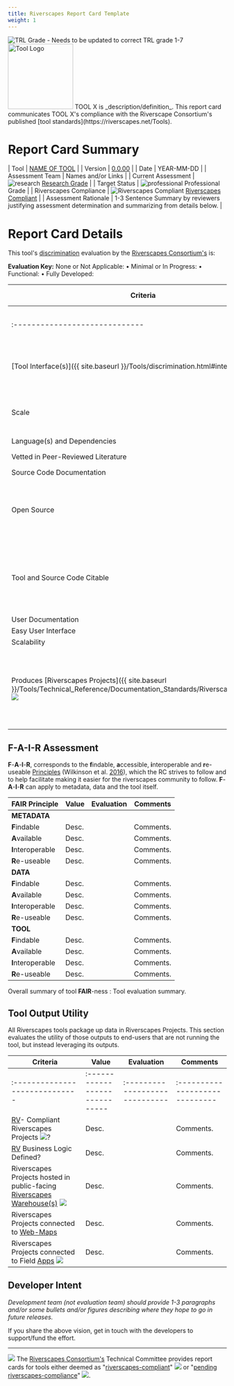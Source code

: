 ```yaml
---
title: Riverscapes Report Card Template
weight: 1
---
```

<!--- TEMPLATE  
Replace the content sections as appropriate and copy in to your `About/Status` folder. 
-->



<img class="float-right" src="https://riverscapes.net/assets/images/tools/grade/TRL_3_128w.png" alt="TRL Grade - Needs to be updated to correct TRL grade 1-7">
<img class="float-left" width="150" alt="Tool Logo" src=""> TOOL X  is _description/definition_.  This report card communicates TOOL X's compliance with the Riverscape Consortium's published [tool standards](https://riverscapes.net/Tools).

# Report Card Summary

| Tool | [NAME OF TOOL](https://toolurl.riverscapes.net) |
| Version | [0.0.00](https://github.com/Riverscapes/tool/releases/tag/0.0.0) |
| Date | YEAR-MM-DD |
| Assessment Team | Names and/or Links |
| Current Assessment | ![research](https://raw.githubusercontent.com/Riverscapes/riverscapes-website/master/assets/images/tools/grade/TRL_4_32p.png) [Research Grade](https://riverscapes.net/Tools/discrimination.html#tool-grade) |
| Target Status | ![professional](https://raw.githubusercontent.com/Riverscapes/riverscapes-website/master/assets/images/tools/grade/TRL_5_32p.png) Professional Grade |
| Riverscapes Compliance | ![Riverscapes Compliant](https://riverscapes.net/assets/images/rc/RiverscapesCompliant_32.png) [Riverscapes Compliant](https://riverscapes.net/Tools/#riverscapes-compliant-tools) |
| Assessment Rationale | 1-3 Sentence Summary by reviewers justifying assessment determination and summarizing from details below. |



# Report Card Details

This tool's [discrimination](https://riverscapes.net/Tools/discrimination#model-discrimination) evaluation by the [Riverscapes Consortium's](https://riverscapes.net) is:

**Evaluation Key:**
None or Not Applicable: <i class="fa fa-battery-empty" aria-hidden="true"></i> •
Minimal or In Progress: <i class="fa fa-battery-quarter" aria-hidden="true"></i> •
Functional: <i class="fa fa-battery-half" aria-hidden="true"></i> •
Fully Developed: <i class="fa fa-battery-full" aria-hidden="true"></i>  

| Criteria | Value | Evaluation | Comments and/or Recommendations |
|------------------------------------|---------------------------------------------------------------------------------------------------------------------------------------------------------------------------------------------------------|----------------------------------------------------------|-----------------------------------------------------------------------------------------------------------------------------------------------------------------------------------------------------------------------------------------------------------------------------------------------------------------------------------------------------------------------------------------------------------------------------------------------------------------------------------|
| :----------------------------- | :----------------------------- |  | :----------------------------- |
| [Tool Interface(s)]({{ site.baseurl }}/Tools/discrimination.html#interface) | <img src="https://riverscapes.net/assets/images/tools/esri_icon.png">:  ArcGIS 10.x AddIn, <i class="fa fa-desktop" aria-hidden="true"></i> Stand Alone Windows Tool   | <i class="fa fa-battery-empty" aria-hidden="true"></i> | Comments |
| Scale | Reach (cell scale resolution, reach scale extent) | <i class="fa fa-battery-empty" aria-hidden="true"></i> | Comments. |
| Language(s) and Dependencies | *e.g.* C# | <i class="fa fa-battery-empty" aria-hidden="true"></i> | Comments. |
| Vetted in Peer-Reviewed Literature | Yes.  [Doe et al. (2015)]() | <i class="fa fa-battery-empty" aria-hidden="true"></i> | Comments.  |
| Source Code Documentation | Desc. | <i class="fa fa-battery-empty" aria-hidden="true"></i> | Comments.  |
| Open Source | [open-source](https://github.com/Riverscapes/gcd) <i class="fa fa-github" aria-hidden="true"></i> with [GNU General Public License v 3.0](https://github.com/Riverscapes/gcd/blob/master/LICENSE) | <i class="fa fa-battery-empty" aria-hidden="true"></i> | Comments.  |
| Tool and Source Code Citable | [![DOI](https://zenodo.org/badge/DOI/10.5281/zenodo.7248344.svg)](https://doi.org/10.5281/zenodo.7248344) | <i class="fa fa-battery-empty" aria-hidden="true"></i> | *Provide citation, e.g.* Phlip Bailey, Joseph Wheaton, Matt Reimer, & James Brasington. (2020). Geomorphic Change Detection Software (7.5.0). Zenodo. DOI: [10.5281/zenodo.7248344](https://doi.org/10.5281/zenodo.7248344) |
| User Documentation | [Link(s)]() | <i class="fa fa-battery-empty" aria-hidden="true"></i> | Comments.  |
| Easy User Interface | Desc.                                                        | <i class="fa fa-battery-empty" aria-hidden="true"></i> | Comments.   |
| Scalability | Desc. | <i class="fa fa-battery-empty" aria-hidden="true"></i> | Comments. |
|  Produces [Riverscapes Projects]({{ site.baseurl }}/Tools/Technical_Reference/Documentation_Standards/Riverscapes_Projects/) <img  src="https://riverscapes.net/assets/images/data/RiverscapesProject_24.png"> | Tool is outputting to disk data in a Riverscapes Project that can be opened in [RV](http://rave.riverscapes.net). | <i class="fa fa-battery-empty" aria-hidden="true"></i> | Comments.  |

## F-A-I-R Assessment

 **F**-**A**-**I**-**R**, corresponds to the **f**indable, **a**ccessible, **i**nteroperable and **r**e-useable [Principles](https://force11.org/info/the-fair-data-principles/) (Wilkinson et al. [2016](https://www.nature.com/articles/sdata201618)), which the RC strives to follow and to help facilitate making it easier for the riverscapes community to follow. **F**-**A**-**I**-**R** can apply to metadata, data and the tool itself.




| FAIR Principle    | Value | Evaluation                                             | Comments  |
| ----------------- | ----- | ------------------------------------------------------ | --------- |
| **METADATA**      |       |                                                        |           |
| **F**indable      | Desc. | <i class="fa fa-battery-empty" aria-hidden="true"></i> | Comments. |
| **A**vailable     | Desc. | <i class="fa fa-battery-empty" aria-hidden="true"></i> | Comments. |
| **I**nteroperable | Desc. | <i class="fa fa-battery-empty" aria-hidden="true"></i> | Comments. |
| **R**e-useable    | Desc. | <i class="fa fa-battery-empty" aria-hidden="true"></i> | Comments. |
| **DATA**          |       |                                                        |           |
| **F**indable      | Desc. | <i class="fa fa-battery-empty" aria-hidden="true"></i> | Comments. |
| **A**vailable     | Desc. | <i class="fa fa-battery-empty" aria-hidden="true"></i> | Comments. |
| **I**nteroperable | Desc. | <i class="fa fa-battery-empty" aria-hidden="true"></i> | Comments. |
| **R**e-useable    | Desc. | <i class="fa fa-battery-empty" aria-hidden="true"></i> | Comments. |
| **TOOL**          |       |                                                        |           |
| **F**indable      | Desc. | <i class="fa fa-battery-empty" aria-hidden="true"></i> | Comments. |
| **A**vailable     | Desc. | <i class="fa fa-battery-empty" aria-hidden="true"></i> | Comments. |
| **I**nteroperable | Desc. | <i class="fa fa-battery-empty" aria-hidden="true"></i> | Comments. |
| **R**e-useable    | Desc. | <i class="fa fa-battery-empty" aria-hidden="true"></i> | Comments. |

Overall summary of tool **FAIR**-ness <i class="fa fa-battery-quarter" aria-hidden="true"></i> : Tool evaluation summary.

## Tool Output Utility

All Riverscapes tools package up data in Riverscapes Projects. This section evaluates the utility of those outputs to end-users that are not running the tool, but instead leveraging its outputs.

| Criteria | Value | Evaluation | Comments |
|---------------------------------------------------------------------------------------------------------------------------------------------------------------------------------------------------------------------------------|--------------------------------|----------------------------------------------------------|--------------------------------|
| :----------------------------- | :----------------------------- | :----------------------------- | :----------------------------- |
| [RV](https://rave.riverscapes.net)- Compliant Riverscapes Projects <img  src="https://riverscapes.net/assets/images/data/RiverscapesProject_24.png">? | Desc. | <i class="fa fa-battery-empty" aria-hidden="true"></i> | Comments. |
| [RV](https://rave.riverscapes.net) Business Logic Defined? | Desc. | <i class="fa fa-battery-empty" aria-hidden="true"></i> | Comments. |
| Riverscapes Projects hosted in public-facing [Riverscapes Warehouse(s)](https://riverscapes.net/Data_Warehouses/#warehouse-explorer-concept) <img src="https://riverscapes.net/assets/images/data/RiverscapesWarehouseCloud_24.png"> | Desc. | <i class="fa fa-battery-empty" aria-hidden="true"></i> | Comments. |
| Riverscapes Projects connected to [Web-Maps](https://riverscapes.net/Data_Warehouses#web-maps) <i class="fa fa-map-o" aria-hidden="true"></i> | Desc. | <i class="fa fa-battery-empty" aria-hidden="true"></i> | Comments. |
| Riverscapes Projects connected to Field [Apps](https://riverscapes.net//Data_Warehouses#apps---pwas) <img src="https://riverscapes.net/assets/images/tools/PWA.png"> | Desc. | <i class="fa fa-battery-empty" aria-hidden="true"></i> | Comments. |

## Developer Intent

*Development team (not evaluation team) should provide 1-3 paragraphs and/or some bullets and/or figures describing where they hope to go in future releases.*

If you share the above vision, get in touch with the developers to support/fund the effort. 

--------------------
<a href="https://riverscapes.net"><img class="float-left" src="https://riverscapes.net/assets/images/rc/RiverscapesConsortium_Logo_Black_BHS_200w.png"></a>
The [Riverscapes Consortium's](https://riverscapes.net) Technical Committee provides report cards for tools either deemed as "[riverscapes-compliant](https://riverscapes.net/Tools/#riverscapes-compliant)" <img  src="https://riverscapes.net/assets/images/rc/RiverscapesCompliant_32.png"> or "[pending riverscapes-compliance](https://riverscapes.net/Tools/#tools-pending-riverscapes-compliance)" <img  src="https://riverscapes.net/assets/images/rc/RiverscapesCompliantPending_28.png">. 

